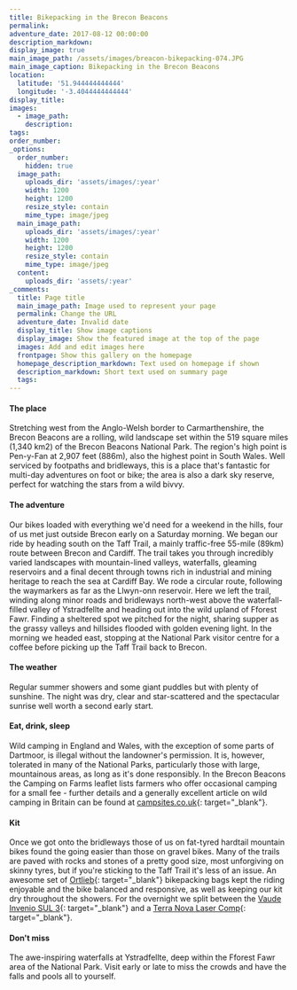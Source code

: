 ```yaml
---
title: Bikepacking in the Brecon Beacons
permalink:
adventure_date: 2017-08-12 00:00:00
description_markdown:
display_image: true
main_image_path: /assets/images/breacon-bikepacking-074.JPG
main_image_caption: Bikepacking in the Brecon Beacons
location:
  latitude: '51.944444444444'
  longitude: '-3.4044444444444'
display_title:
images:
  - image_path:
    description:
tags:
order_number:
_options:
  order_number:
    hidden: true
  image_path:
    uploads_dir: 'assets/images/:year'
    width: 1200
    height: 1200
    resize_style: contain
    mime_type: image/jpeg
  main_image_path:
    uploads_dir: 'assets/images/:year'
    width: 1200
    height: 1200
    resize_style: contain
    mime_type: image/jpeg
  content:
    uploads_dir: 'assets/:year'
_comments:
  title: Page title
  main_image_path: Image used to represent your page
  permalink: Change the URL
  adventure_date: Invalid date
  display_title: Show image captions
  display_image: Show the featured image at the top of the page
  images: Add and edit images here
  frontpage: Show this gallery on the homepage
  homepage_description_markdown: Text used on homepage if shown
  description_markdown: Short text used on summary page
  tags:
---
```


#### The place

Stretching west from the Anglo-Welsh border to Carmarthenshire, the Brecon Beacons are a rolling, wild landscape set within the 519 square miles (1,340 km2) of the Brecon Beacons National Park. The region's high point is Pen-y-Fan at 2,907 feet (886m), also the highest point in South Wales. Well serviced by footpaths and bridleways, this is a place that's fantastic for multi-day adventures on foot or bike; the area is also a dark sky reserve, perfect for watching the stars from a wild bivvy.

#### The adventure

Our bikes loaded with everything we'd need for a weekend in the hills, four of us met just outside Brecon early on a Saturday morning. We began our ride by heading south on the Taff Trail, a mainly traffic-free 55-mile (89km) route between Brecon and Cardiff. The trail takes you through incredibly varied landscapes with mountain-lined valleys, waterfalls, gleaming reservoirs and a final decent through towns rich in industrial and mining heritage to reach the sea at Cardiff Bay. We rode a circular route, following the waymarkers as far as the Llwyn-onn reservoir. Here we left the trail, winding along minor roads and bridleways north-west above the waterfall-filled valley of Ystradfellte and heading out into the wild upland of Fforest Fawr. Finding a sheltered spot we pitched for the night, sharing supper as the grassy valleys and hillsides flooded with golden evening light. In the morning we headed east, stopping at the National Park visitor centre for a coffee before picking up the Taff Trail back to Brecon.&nbsp;

#### The weather

Regular summer showers and some giant puddles but with plenty of sunshine. The night was dry, clear and star-scattered and the spectacular sunrise well worth a second early start.

#### Eat, drink, sleep

Wild camping in England and Wales, with the exception of some parts of Dartmoor, is illegal without the landowner's permission. It is, however, tolerated in many of the National Parks, particularly those with large, mountainous areas, as long as it's done responsibly. In the Brecon Beacons the Camping on Farms leaflet lists farmers who offer occasional camping for a small fee - further details and a generally excellent article on wild camping in Britain can be found at&nbsp;[campsites.co.uk](https://www.campsites.co.uk/guides/wild-camping/wild-camping-in-england-and-wales){: target="_blank"}.

#### Kit

Once we got onto the bridleways those of us on fat-tyred hardtail mountain bikes found the going easier than those on gravel bikes. Many of the trails are paved with rocks and stones of a pretty good size, most unforgiving on skinny tyres, but if you're sticking to the Taff Trail it's less of an issue. An awesome set of&nbsp;[Ortlieb](https://www.ortlieb.com/us/products/bikepacking){: target="_blank"}&nbsp;bikepacking bags kept the riding enjoyable and the bike balanced and responsive, as well as keeping our kit dry throughout the showers. For the overnight we split between the [Vaude Invenio SUL 3](https://www.vaude.com/en-GB/Products/Activity/Best-in-Test/Invenio-SUL-3P?number=124861820){: target="_blank"}&nbsp;and a [Terra Nova Laser Comp](https://www.terra-nova.co.uk/tents-and-spares/all-tents/laser-competition-1-tent-ss16/){: target="_blank"}.

#### Don't miss

The awe-inspiring waterfalls at Ystradfellte, deep within the Fforest Fawr area of the National Park. Visit early or late to miss the crowds and have the falls and pools all to yourself.